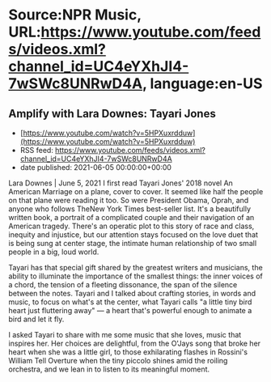 # Source:NPR Music, URL:https://www.youtube.com/feeds/videos.xml?channel_id=UC4eYXhJI4-7wSWc8UNRwD4A, language:en-US

## Amplify with Lara Downes: Tayari Jones
 - [https://www.youtube.com/watch?v=5HPXuxrdduw](https://www.youtube.com/watch?v=5HPXuxrdduw)
 - RSS feed: https://www.youtube.com/feeds/videos.xml?channel_id=UC4eYXhJI4-7wSWc8UNRwD4A
 - date published: 2021-06-05 00:00:00+00:00

Lara Downes | June 5, 2021
I first read Tayari Jones' 2018 novel An American Marriage on a plane, cover to cover.  It seemed like half the people on that plane were reading it too.  So were President Obama, Oprah, and anyone who follows TheNew York Times best-seller list. It's a beautifully written book, a portrait of a complicated couple and their navigation of an American tragedy. There's an operatic plot to this story of race and class, inequity and injustice, but our attention stays focused on the love duet that is being sung at center stage, the intimate human relationship of two small people in a big, loud world. 

Tayari has that special gift shared by the greatest writers and musicians, the ability to illuminate the importance of the smallest things: the inner voices of a chord, the tension of a fleeting dissonance, the span of the silence between the notes. Tayari and I talked about crafting stories, in words and music, to focus on what's at the center, what Tayari calls "a little tiny bird heart just fluttering away" — a heart that's powerful enough to animate a bird and let it fly.

I asked Tayari to share with me some music that she loves, music that inspires her. Her choices are delightful, from the O'Jays song that broke her heart when she was a little girl, to those exhilarating flashes in Rossini's William Tell Overture when the tiny piccolo shines amid the roiling orchestra, and we lean in to listen to its meaningful moment.

